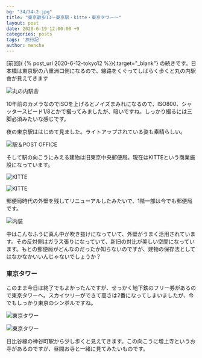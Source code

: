 ```yaml
---
bg: "34/34-2.jpg"
title: "東京散歩13～東京駅・kitte・東京タワー～"
layout: post
date: 2020-6-19 12:00:00 +9
categories: posts
tags: '旅行記'
author: mencha
---
```


[前回]( {% post_url 2020-6-12-tokyo12 %}){:target="_blank"} の続きです。日本橋は東京駅の八重洲口側になるので、線路をくぐってしばらく歩くと丸の内駅舎が見えてきます 

![丸の内駅舎](https://drive.google.com/uc?export=view&id=14hpzyZFEiP9nE6LAYhfxAn2hG9WiKf_t)
<!--more-->

10年前のカメラなのでISOを上げるとノイズまみれになるので、ISO800、シャッタースピード1/8とかで撮ってみましたが、暗いですね。しっかり撮るには三脚必須みたいな感じです。

夜の東京駅ははじめて見ました。ライトアップされている姿も素晴らしい。

![駅＆POST OFFICE](https://drive.google.com/uc?export=view&id=1PaC6PiBbkrclW6t1_CscBx0rO7zMwsvl)

そして駅の向こうにみえる建物は旧東京中央郵便局。現在はKITTEという商業施設になっています。

![KITTE](https://drive.google.com/uc?export=view&id=1tpraeBzrjNc4LBqCQmpwqy2raE2fZv3Y)

![KITTE](https://drive.google.com/uc?export=view&id=1yhUm980pH_gbRk_lbAgYMaGyGoVWy-bJ)

郵便局時代の外壁を残してリニューアルしたみたいで、1階一部は今でも郵便局です。

![内装](https://drive.google.com/uc?export=view&id=1UYSVwO_JL5E1qPLtRr7rCwLI5NQF_PEu)

中はこんなふうに真ん中が吹き抜けになっていて、外壁がうまく活用されています。その反対側はガラス張りになっていて、新旧の対比が美しい空間になっています。もとの郵便局がどんなのだったか知らないのですが、建物の保存法としてはなかなかいいんじゃないでしょうか？

### 東京タワー

このまま今日は終了でもよかったんですが、せっかく地下鉄のフリー券があるので東京タワーへ。スカイツリーができて高さは2番になってしまいましたが、今でもしっかり東京のシンボルですね。

![東京タワー](https://drive.google.com/uc?export=view&id=1H9jibp5-NlVnkGX2sCK2cfuiwl03Mjot)

![東京タワー](https://drive.google.com/uc?export=view&id=1-6Oipvb5Cu2L4wjmxU70MP7UM_bhaMt5)

日比谷線の神谷町駅から少し歩くと見えてきます。この向こうに増上寺というお寺があるのですが、昼間お寺と一緒に見てみたいものです。

